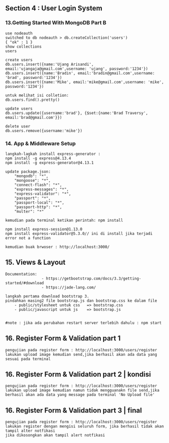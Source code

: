 ## Section 4 : User Login System

### 13.Getting Started With MongoDB Part B

    use nodeauth
    switched to db nodeauth > db.createCollection('users')
    { "ok" : 1 }
    show collections
    users

    create users
    db.users.insert({name:'Ujang Arisandi', email:'ujangaja@gmail.com',username: 'ujang', password:'1234'})
    db.users.insert({name:'Bradin', email:'bradin@gmail.com',username: 'brad', password:'1234'})
    db.users.insert({name:'Mike', email:'mike@gmail.com',username: 'mike', password:'1234'})

    untuk melihat isi colletion:
    db.users.find().pretty()

    update users
    db.users.update({username:'brad'}, {$set:{name:'Brad Traversy', email:'brad@gmail.com'}})

    delete user
    db.users.remove({username:'mike'})

### 14. App & Middleware Setup

    langkah-lagkah install express-generator :
    npm install -g express@4.13.4
    npm install -g express-generator@4.13.1

    update package.json:
        "mongodb": "*",
        "mongoose": "*",
        "connect-flash": "*",
        "express-messages": "*",
        "express-validator": "*",
        "passport": "*",
        "passport-local": "*",
        "passport-http": "*",
        "multer": "*"

    kemudian pada terminal ketikan perintah: npm install

    npm install express-session@1.13.0
    npm install express-validator@5.3.0// ini di install jika terjadi error not a function

    kemudian buak brwoser : http://localhost:3000/

## 15. Views & Layout

    Documentation:
                    - https://getbootstrap.com/docs/3.3/getting-started/#download
                    - https://jade-lang.com/

    langkah pertama download bootstrap 3.
    pindahkan masing2 file bootstrap.js dan bootstrap.css ke dalam file
        - public/stylesheet untuk css   => bootstrap.css
        - public/javascript untuk js    => bootstrap.js


    #note : jika ada perubahan restart server terlebih dahulu : npm start

## 16. Register Form & Validation part 1

    pengujian pada register form : http://localhost:3000/users/register
    lakukan upload image kemudian send,jika berhasil akan ada data yang sesuai pada terminal

## 16. Register Form & Validation part 2 | kondisi

    pengujian pada register form : http://localhost:3000/users/register
    lakukan upload image kemudian namun tidak mengguanakn file send,jika berhasil akan ada data yang message pada terminal 'No Upload file'

## 16. Register Form & Validation part 3 | final

    pengujian pada register form : http://localhost:3000/users/register
    lakukan register dengan mengisi seluruh form, jika berhasil tidak akan tampil alter notfikasi
    jika dikosongkan akan tampil alert notfikasi

